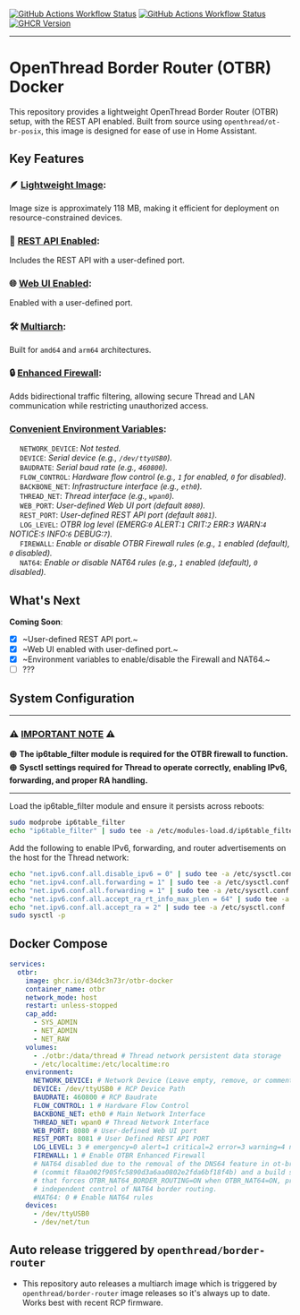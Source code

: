 [![GitHub Actions Workflow Status](https://img.shields.io/github/actions/workflow/status/d34dc3n73r/otbr-docker/build.yml?logo=docker&logoSize=auto&label=DOCKER%20BUILD&cacheSeconds=3600)](https://github.com/d34dc3n73r/otbr-docker/pkgs/container/otbr-docker) [![GitHub Actions Workflow Status](https://img.shields.io/github/actions/workflow/status/d34dc3n73r/otbr-docker/release.yml?logo=github&logoSize=auto&label=AUTO-RELEASE&cacheSeconds=3600)](https://github.com/D34DC3N73R/otbr-docker/releases/)
[![GHCR Version][ghcr-version-svg]][ghcr]

---

# OpenThread Border Router (OTBR) Docker

This repository provides a lightweight OpenThread Border Router (OTBR) setup, with the REST API enabled. Built from source using `openthread/ot-br-posix`, this image is designed for ease of use in Home Assistant.

## Key Features

### **🪶 <ins>Lightweight Image</ins>**:  
Image size is approximately 118 MB, making it efficient for deployment on resource-constrained devices. 
  
### **🤖 <ins>REST API Enabled</ins>**:  
Includes the REST API with a user-defined port.

### **🌐 <ins>Web UI Enabled</ins>**:  
Enabled with a user-defined port.

### **🛠️ <ins>Multiarch</ins>**:  
Built for `amd64` and `arm64` architectures.

### **🔒 <ins>Enhanced Firewall</ins>**:  
Adds bidirectional traffic filtering, allowing secure Thread and LAN communication while restricting unauthorized access.  

### <ins>**Convenient Environment Variables**</ins>:  
$\hspace{15pt}$`NETWORK_DEVICE`: _Not tested._  
$\hspace{15pt}$`DEVICE`: _Serial device (e.g., `/dev/ttyUSB0`)._  
$\hspace{15pt}$`BAUDRATE`: _Serial baud rate (e.g., `460800`)._  
$\hspace{15pt}$`FLOW_CONTROL`: _Hardware flow control (e.g., `1` for enabled, `0` for disabled)._  
$\hspace{15pt}$`BACKBONE_NET`: _Infrastructure interface (e.g., `eth0`)._   
$\hspace{15pt}$`THREAD_NET`: _Thread interface (e.g., `wpan0`)._  
$\hspace{15pt}$`WEB_PORT`: _User-defined Web UI port (default `8080`)._  
$\hspace{15pt}$`REST_PORT`: _User-defined REST API port (default `8081`)._  
$\hspace{15pt}$`LOG_LEVEL`: _OTBR log level (EMERG:`0` ALERT:`1` CRIT:`2` ERR:`3` WARN:`4` NOTICE:`5` INFO:`6` DEBUG:`7`)._  
$\hspace{15pt}$`FIREWALL`: _Enable or disable OTBR Firewall rules (e.g., `1` enabled (default), `0` disabled)._  
$\hspace{15pt}$`NAT64`: _Enable or disable NAT64 rules (e.g., `1` enabled (default), `0` disabled)._  

## What's Next
**Coming Soon**:  
- [x] ~User-defined REST API port.~  
- [x] ~Web UI enabled with user-defined port.~  
- [x] ~Environment variables to enable/disable the Firewall and NAT64.~  
- [ ] ???  

## System Configuration

---

### ⚠️ <ins>**IMPORTANT NOTE**</ins> ⚠️   
🟠 **The ip6table_filter module is required for the OTBR firewall to function.**  
🟠 **Sysctl settings required for Thread to operate correctly, enabling IPv6, forwarding, and proper RA handling.**

---

Load the ip6table_filter module and ensure it persists across reboots:
```bash
sudo modprobe ip6table_filter
echo "ip6table_filter" | sudo tee -a /etc/modules-load.d/ip6table_filter.conf
```

Add the following to enable IPv6, forwarding, and router advertisements on the host for the Thread network:
```bash
echo "net.ipv6.conf.all.disable_ipv6 = 0" | sudo tee -a /etc/sysctl.conf
echo "net.ipv4.conf.all.forwarding = 1" | sudo tee -a /etc/sysctl.conf
echo "net.ipv6.conf.all.forwarding = 1" | sudo tee -a /etc/sysctl.conf
echo "net.ipv6.conf.all.accept_ra_rt_info_max_plen = 64" | sudo tee -a /etc/sysctl.conf
echo "net.ipv6.conf.all.accept_ra = 2" | sudo tee -a /etc/sysctl.conf
sudo sysctl -p
```

## Docker Compose
```yaml
services:
  otbr:
    image: ghcr.io/d34dc3n73r/otbr-docker
    container_name: otbr
    network_mode: host
    restart: unless-stopped
    cap_add:
      - SYS_ADMIN
      - NET_ADMIN
      - NET_RAW
    volumes:
      - ./otbr:/data/thread # Thread network persistent data storage
      - /etc/localtime:/etc/localtime:ro
    environment:
      NETWORK_DEVICE: # Network Device (Leave empty, remove, or comment out if not used)
      DEVICE: /dev/ttyUSB0 # RCP Device Path
      BAUDRATE: 460800 # RCP Baudrate
      FLOW_CONTROL: 1 # Hardware Flow Control
      BACKBONE_NET: eth0 # Main Network Interface
      THREAD_NET: wpan0 # Thread Network Interface
      WEB_PORT: 8080 # User-defined Web UI port
      REST_PORT: 8081 # User Defined REST API PORT
      LOG_LEVEL: 3 # emergency=0 alert=1 critical=2 error=3 warning=4 notice=5 info=6 debug=7
      FIREWALL: 1 # Enable OTBR Enhanced Firewall
      # NAT64 disabled due to the removal of the DNS64 feature in ot-br-posix
      # (commit f8aa002f905fc5890d3a6aa0802e2fda6bf18f4b) and a build system dependency
      # that forces OTBR_NAT64_BORDER_ROUTING=ON when OTBR_NAT64=ON, preventing
      # independent control of NAT64 border routing.
      #NAT64: 0 # Enable NAT64 rules
    devices:
      - /dev/ttyUSB0
      - /dev/net/tun
```

## Auto release triggered by `openthread/border-router`

  - This repository auto releases a multiarch image which is triggered by `openthread/border-router` image releases so it's always up to date. Works best with recent RCP firmware.


[ghcr-version-svg]: https://img.shields.io/github/v/release/D34DC3N73R/otbr-docker?label=LATEST
[ghcr]: https://github.com/D34DC3N73R/otbr-docker/pkgs/container/otbr-docker
